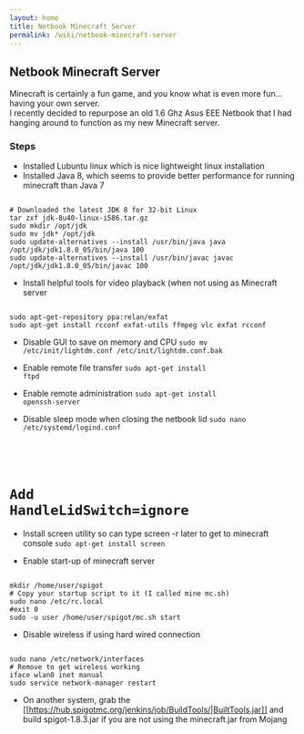 ```yaml
---
layout: home
title: Netbook Minecraft Server
permalink: /wiki/netbook-minecraft-server
---
```


## Netbook Minecraft Server

Minecraft is certainly a fun game, and you know what is even more fun... having your own server.  
I recently decided to repurpose an old 1.6 Ghz Asus EEE Netbook that I had hanging around to function as my new Minecraft server.

### Steps
  * Installed Lubuntu linux which is nice lightweight linux installation
  * Installed Java 8, which seems to provide better performance for running minecraft than Java 7
<code>
# Downloaded the latest JDK 8 for 32-bit Linux
tar zxf jdk-8u40-linux-i586.tar.gz
sudo mkdir /opt/jdk
sudo mv jdk* /opt/jdk
sudo update-alternatives --install /usr/bin/java java /opt/jdk/jdk1.8.0_05/bin/java 100
sudo update-alternatives --install /usr/bin/javac javac /opt/jdk/jdk1.8.0_05/bin/javac 100
</code>

  * Install helpful tools for video playback (when not using as Minecraft server
<code>
sudo apt-get-repository ppa:relan/exfat
sudo apt-get install rcconf exfat-utils ffmpeg vlc exfat rcconf
</code>

  * Disable GUI to save on memory and CPU
<code>sudo mv /etc/init/lightdm.conf /etc/init/lightdm.conf.bak</code>

  * Enable remote file transfer
<code>sudo apt-get install ftpd</code>

  * Enable remote administration
<code>sudo apt-get install openssh-server</code>

  * Disable sleep mode when closing the netbook lid
<code>sudo nano /etc/systemd/logind.conf
# Add HandleLidSwitch=ignore</code>

  * Install screen utility so can type screen -r later to get to minecraft console
<code>sudo apt-get install screen</code>

  * Enable start-up of minecraft server
<code>
mkdir /home/user/spigot
# Copy your startup script to it (I called mine mc.sh)
sudo nano /etc/rc.local
#exit 0
sudo -u user /home/user/spigot/mc.sh start
</code>

  * Disable wireless if using hard wired connection
<code>
sudo nano /etc/network/interfaces
# Remove to get wireless working
iface wlan0 inet manual
sudo service network-manager restart
</code>

  * On another system, grab the [[https://hub.spigotmc.org/jenkins/job/BuildTools/|BuiltTools.jar]] and build spigot-1.8.3.jar if you are not using the minecraft.jar from Mojang